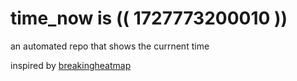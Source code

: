 # time_now is (( 1727773200010 ))

an automated repo that shows the currnent time

inspired by [breakingheatmap](https://github.com/breakingheatmap/breakingheatmap)